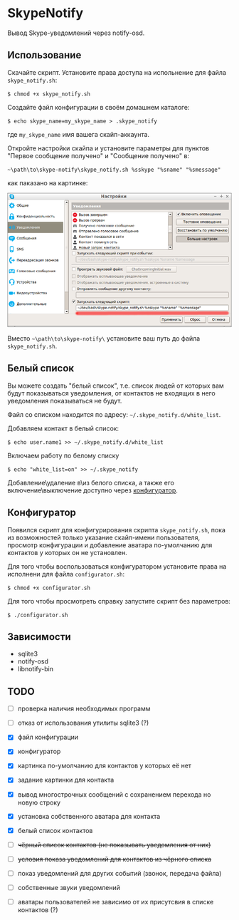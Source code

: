 # SkypeNotify

Вывод Skype-уведомлений через notify-osd.

## Использование

Скачайте скрипт. Установите права доступа на испольнение для файла `skype_notify.sh`:

``` shell
$ chmod +x skype_notify.sh
```

Создайте файл конфигурации в своём домашнем каталоге:

``` shell
$ echo skype_name=my_skype_name > .skype_notify
```

где `my_skype_name` имя вашега скайп-аккаунта.

Откройте настройки скайпа и установите параметры для пунктов
"Первое сообщение получено" и "Сообщение получено" в:

``` shell
~\path\to\skype-notify\skype_notify.sh %sskype "%sname" "%smessage"
```

как паказано на картинке:

![Окно настроек уведомлений](./найстройка_скайпа.png)

Вместо `~\path\to\skype-notify\` установите ваш путь до файла `skype_notify.sh`.

## Белый список

Вы можете создать "белый список", т.е. список людей от которых вам будут показываться уведомления, от контактов не входящих в него уведомления показываться не будут.

Файл со списком находится по адресу: `~/.skype_notify.d/white_list`.

Добавляем контакт в белый список:

``` shell
$ echo user.name1 >> ~/.skype_notify.d/white_list
```

Включаем работу по белому списку

``` shell
$ echo "white_list=on" >> ~/.skype_notify
```

Добавление\удаление в\из белого списка, а также его включение\выключение
доступно через [конфигуратор](#Конфигуратор).

## Конфигуратор

Появился скрипт для конфигурирования скрипта `skype_notify.sh`, пока из возможностей только указание
скайп-имени пользователя, просмотр конфигурации и добавление аватара по-умолчанию для контактов у которых
он не установлен.

Для того чтобы воспользоваться конфигуратором установите права на исполнени для файла `configurator.sh`:

``` shell
$ chmod +x configurator.sh
```

Для того чтобы просмотреть справку запустите скрипт без параметров:

``` shell
$ ./configurator.sh
```

## Зависимости

 - sqlite3
 - notify-osd
 - libnotify-bin

## TODO

 - [ ] проверка наличия необходимых программ
 - [ ] отказ от использования утилиты sqlite3 (?)
 - [x] файл конфигурации
 - [x] конфигуратор
 - [x] картинка по-умолчанию для контактов у которых её нет
 - [x] задание картинки для контакта
 - [x] вывод многострочных сообщений с сохранением перехода но новую строку
 - [x] установка собственного аватара для контакта
 - [x] белый список контактов
 - [ ] ~~чёрный список контактов (не показывать уведомления от них)~~
 - [ ] ~~условия показа уведомлений для контактов из чёрного списка~~
 - [ ] показ уведомлений для других событий (звонок, передача файла)
 - [ ] собственные звуки уведомлений
 - [ ] аватары пользователей не зависимо от их присутсвия в списке контактов (?)

